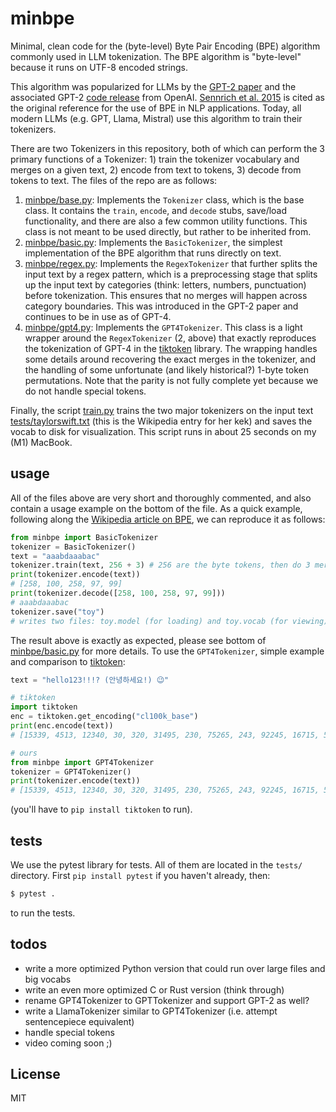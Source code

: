 # minbpe

Minimal, clean code for the (byte-level) Byte Pair Encoding (BPE) algorithm commonly used in LLM tokenization. The BPE algorithm is "byte-level" because it runs on UTF-8 encoded strings.

This algorithm was popularized for LLMs by the [GPT-2 paper](https://d4mucfpksywv.cloudfront.net/better-language-models/language_models_are_unsupervised_multitask_learners.pdf) and the associated GPT-2 [code release](https://github.com/openai/gpt-2) from OpenAI. [Sennrich et al. 2015](https://arxiv.org/abs/1508.07909) is cited as the original reference for the use of BPE in NLP applications. Today, all modern LLMs (e.g. GPT, Llama, Mistral) use this algorithm to train their tokenizers.

There are two Tokenizers in this repository, both of which can perform the 3 primary functions of a Tokenizer: 1) train the tokenizer vocabulary and merges on a given text, 2) encode from text to tokens, 3) decode from tokens to text. The files of the repo are as follows:

1. [minbpe/base.py](minbpe/base.py): Implements the `Tokenizer` class, which is the base class. It contains the `train`, `encode`, and `decode` stubs, save/load functionality, and there are also a few common utility functions. This class is not meant to be used directly, but rather to be inherited from.
2. [minbpe/basic.py](minbpe/basic.py): Implements the `BasicTokenizer`, the simplest implementation of the BPE algorithm that runs directly on text.
3. [minbpe/regex.py](minbpe/regex.py): Implements the `RegexTokenizer` that further splits the input text by a regex pattern, which is a preprocessing stage that splits up the input text by categories (think: letters, numbers, punctuation) before tokenization. This ensures that no merges will happen across category boundaries. This was introduced in the GPT-2 paper and continues to be in use as of GPT-4.
4. [minbpe/gpt4.py](minbpe/gpt4.py): Implements the `GPT4Tokenizer`. This class is a light wrapper around the `RegexTokenizer` (2, above) that exactly reproduces the tokenization of GPT-4 in the [tiktoken](https://github.com/openai/tiktoken) library. The wrapping handles some details around recovering the exact merges in the tokenizer, and the handling of some unfortunate (and likely historical?) 1-byte token permutations. Note that the parity is not fully complete yet because we do not handle special tokens.

Finally, the script [train.py](train.py) trains the two major tokenizers on the input text [tests/taylorswift.txt](tests/taylorswift.txt) (this is the Wikipedia entry for her kek) and saves the vocab to disk for visualization. This script runs in about 25 seconds on my (M1) MacBook.

## usage

All of the files above are very short and thoroughly commented, and also contain a usage example on the bottom of the file. As a quick example, following along the [Wikipedia article on BPE](https://en.wikipedia.org/wiki/Byte_pair_encoding), we can reproduce it as follows:

```python
from minbpe import BasicTokenizer
tokenizer = BasicTokenizer()
text = "aaabdaaabac"
tokenizer.train(text, 256 + 3) # 256 are the byte tokens, then do 3 merges
print(tokenizer.encode(text))
# [258, 100, 258, 97, 99]
print(tokenizer.decode([258, 100, 258, 97, 99]))
# aaabdaaabac
tokenizer.save("toy")
# writes two files: toy.model (for loading) and toy.vocab (for viewing)
```

The result above is exactly as expected, please see bottom of [minbpe/basic.py](minbpe/basic.py) for more details. To use the `GPT4Tokenizer`, simple example and comparison to [tiktoken](https://github.com/openai/tiktoken):

```python
text = "hello123!!!? (안녕하세요!) 😉"

# tiktoken
import tiktoken
enc = tiktoken.get_encoding("cl100k_base")
print(enc.encode(text))
# [15339, 4513, 12340, 30, 320, 31495, 230, 75265, 243, 92245, 16715, 57037]

# ours
from minbpe import GPT4Tokenizer
tokenizer = GPT4Tokenizer()
print(tokenizer.encode(text))
# [15339, 4513, 12340, 30, 320, 31495, 230, 75265, 243, 92245, 16715, 57037]
```

(you'll have to `pip install tiktoken` to run).

## tests

We use the pytest library for tests. All of them are located in the `tests/` directory. First `pip install pytest` if you haven't already, then:

```bash
$ pytest .
```

to run the tests.

## todos

- write a more optimized Python version that could run over large files and big vocabs
- write an even more optimized C or Rust version (think through)
- rename GPT4Tokenizer to GPTTokenizer and support GPT-2 as well?
- write a LlamaTokenizer similar to GPT4Tokenizer (i.e. attempt sentencepiece equivalent)
- handle special tokens
- video coming soon ;)

## License

MIT
